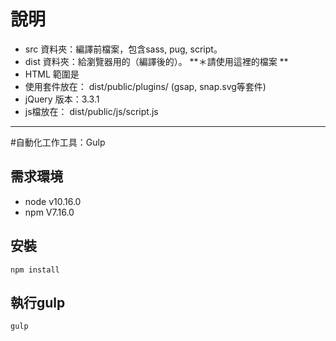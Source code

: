 


說明
===

- src 資料夾：編譯前檔案，包含sass, pug, script。
- dist 資料夾：給瀏覽器用的（編譯後的）。 **＊請使用這裡的檔案 **
- HTML 範圍是  
- 使用套件放在： dist/public/plugins/ (gsap, snap.svg等套件)
- jQuery 版本：3.3.1
- js檔放在： dist/public/js/script.js



- - -

#自動化工作工具：Gulp

## 需求環境
 - node v10.16.0
 - npm V7.16.0

## 安裝

` npm install `

## 執行gulp

` gulp `



